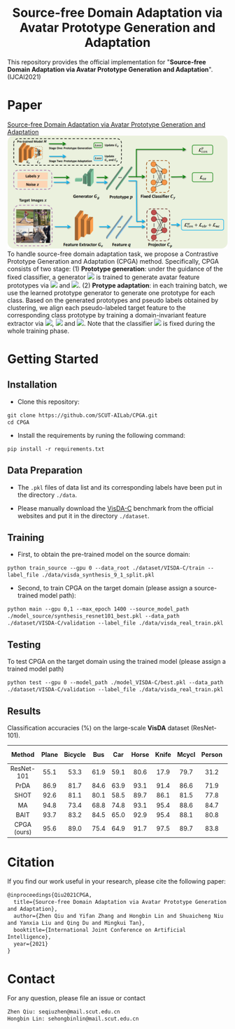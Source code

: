 # <center>Source-free Domain Adaptation via Avatar Prototype Generation and Adaptation</center>
This repository provides the official implementation for "**Source-free Domain Adaptation via Avatar Prototype Generation and Adaptation**". (IJCAI2021)

# Paper
[Source-free Domain Adaptation via Avatar Prototype Generation and Adaptation](https://arxiv.org/abs/2106.15326)
![CPGA](./results/archi.png "An overview of CPGA")
To handle source-free domain adaptation task, we propose a Contrastive Prototype Generation and Adaptation (CPGA) method. Specifically, CPGA consists of two stage: (1) **Prototype generation**: under the guidance of the fixed classifier, a generator ![](http://latex.codecogs.com/svg.latex?G_{g}) is trained to generate avatar feature prototypes via ![](http://latex.codecogs.com/svg.latex?\mathcal{L}_{ce}) and ![](http://latex.codecogs.com/svg.latex?\mathcal{L}_{con}^{p}). (2) **Protype adaptation**: in each training batch, we use the learned prototype generator to generate one prototype for each class. Based on the generated prototypes and pseudo labels obtained by clustering, we align each pseudo-labeled target feature to the corresponding class prototype by training a domain-invariant feature extractor via ![](http://latex.codecogs.com/svg.latex?\mathcal{L}_{con}^{w}), ![](http://latex.codecogs.com/svg.latex?\mathcal{L}_{elr}) and ![](http://latex.codecogs.com/svg.latex?\mathcal{L}_{nc}). Note that the classifier ![](http://latex.codecogs.com/svg.latex?C_{y}) is fixed during the whole training phase.

# Getting Started
## Installation
- Clone this repository:
```
git clone https://github.com/SCUT-AILab/CPGA.git
cd CPGA
```

- Install the requirements by runing the following command:
```
pip install -r requirements.txt
```

## Data Preparation
- The `.pkl` files of data list and its corresponding labels have been put in the directory `./data`.

<!-- - Download the Pneumonia and COVID-19 dataset and put the data in this repo.
    - Link: [datasets](https://drive.google.com/open?id=1FcXIYJBtfvc1dN54R4cad9cuKVzS8WOb) -->
- Please manually download the [VisDA-C](https://github.com/VisionLearningGroup/taskcv-2017-public/tree/master/classification) benchmark from the official websites and put it in the directory `./dataset`.

## Training
- First, to obtain the pre-trained model on the source domain:
```
python train_source --gpu 0 --data_root ./dataset/VISDA-C/train --label_file ./data/visda_synthesis_9_1_split.pkl
```

- Second, to train CPGA on the target domain (please assign a source-trained model path):
```
python main --gpu 0,1 --max_epoch 1400 --source_model_path ./model_source/synthesis_resnet101_best.pkl --data_path ./dataset/VISDA-C/validation --label_file ./data/visda_real_train.pkl
```


## Testing 
To test CPGA on the target domain using the trained model (please assign a trained model path)
```
python test --gpu 0 --model_path ./model_VISDA-C/best.pkl --data_path ./dataset/VISDA-C/validation --label_file ./data/visda_real_train.pkl
```
<!-- 提供模型 -->

## Results
Classification accuracies (%) on the large-scale **VisDA** dataset (ResNet-101).
  
|  Method   | Plane   |Bicycle   |Bus   |Car   |Horse   |Knife   |Mcycl   |Person   |Plant   |Sktbrd   |Train   |Truck   |Per-class | Pre-training |
|  :----:  | :----:  | :----:  |:----:  |:----:  |:----:  |:----:  |:----:  |:----:  |:----:  |:----:  |:----:  |:----:  |:----:  |:----:  |
| ResNet-101  |55.1|53.3|61.9|59.1|80.6|17.9|79.7|31.2|81.0|26.5|73.5|8.5| 52.4 |- |
| PrDA  |86.9|81.7|84.6|63.9|93.1|91.4|86.6|71.9|84.5|58.2|74.5|42.7| 76.6 |- |
| SHOT  |92.6|81.1|80.1|58.5|89.7|86.1|81.5|77.8|89.5|84.9|84.3|49.3| 79.6 |- |
| MA  |94.8|73.4|68.8|74.8|93.1|95.4|88.6|84.7|89.1|84.7|83.5|48.1| 81.6 |- |
| BAIT  |93.7|83.2|84.5|65.0|92.9|95.4|88.1|80.8|90.0|89.0|84.0|45.3| 82.7 |- |
| CPGA (ours)  |95.6|89.0|75.4|64.9|91.7|97.5|89.7|83.8|93.9|93.4|87.7|69.0| 86.0 |[Download](https://drive.google.com/file/d/1LyRdK_CxHjY8QRklG65xErl7P4Itv7hM/view?usp=sharing) |



# Citation
If you find our work useful in your research, please cite the following paper:
```
@inproceedings{Qiu2021CPGA,
  title={Source-free Domain Adaptation via Avatar Prototype Generation and Adaptation},
  author={Zhen Qiu and Yifan Zhang and Hongbin Lin and Shuaicheng Niu and Yanxia Liu and Qing Du and Mingkui Tan},
  booktitle={International Joint Conference on Artificial Intelligence},
  year={2021}
}
```

# Contact
For any question, please file an issue or contact
```
Zhen Qiu: seqiuzhen@mail.scut.edu.cn
Hongbin Lin: sehongbinlin@mail.scut.edu.cn
```
